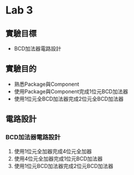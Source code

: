 # Lab 3

## 實驗目標
* BCD加法器電路設計

## 實驗目的
* 熟悉Package與Component
* 使用Package與Component完成1位元BCD加法器
* 使用1位元全BCD加法器完成2位元全BCD加法器

## 電路設計
### BCD加法器電路設計
1. 使用1位元全加器完成4位元全加器
2. 使用4位元全加器完成1位元BCD加法器
3. 使用1位元BCD加法器完成2位元BCD加法器
